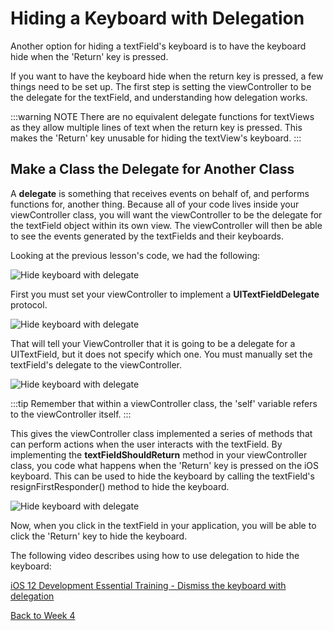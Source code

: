 # Hiding a Keyboard with Delegation

Another option for hiding a textField's keyboard is to have the keyboard hide when the 'Return' key is pressed.

If you want to have the keyboard hide when the return key is pressed, a few things need to be set up.  The first step is setting the viewController to be the delegate for the textField, and understanding how delegation works.

:::warning NOTE
There are no equivalent delegate functions for textViews as they allow multiple lines of text when the return key is pressed.  This makes the 'Return' key unusable for hiding the textView's keyboard.
:::

## Make a Class the Delegate for Another Class

A **delegate** is something that receives events on behalf of, and performs functions for, another thing.  Because all of your code lives inside your viewController class, you will want the viewController to be the delegate for the textField object within its own view.  The viewController will then be able to see the events generated by the textFields and their keyboards.

Looking at the previous lesson's code, we had the following:

![Hide keyboard with delegate](/F2020/assets/img/KeyDelegate_1.png)

First you must set your viewController to implement a **UITextFieldDelegate** protocol.

![Hide keyboard with delegate](/F2020/assets/img/KeyDelegate_2.png)

That will tell your ViewController that it is going to be a delegate for a UITextField, but it does not specify which one.  You must manually set the textField's delegate to the viewController.

![Hide keyboard with delegate](/F2020/assets/img/KeyDelegate_3.png)

:::tip
Remember that within a viewController class, the 'self' variable refers to the viewController itself.
:::

This gives the viewController class implemented a series of methods that can perform actions when the user interacts with the textField.  By implementing the **textFieldShouldReturn** method in your viewController class, you code what happens when the 'Return' key is pressed on the iOS keyboard.  This can be used to hide the keyboard by calling the textField's resignFirstResponder() method to hide the keyboard.

![Hide keyboard with delegate](/F2020/assets/img/KeyDelegate_4.png)

Now, when you click in the textField in your application, you will be able to click the 'Return' key to hide the keyboard.

The following video describes using how to use delegation to hide the keyboard:

[iOS 12 Development Essential Training - Dismiss the keyboard with delegation <Badge text="LinkedIn Learning"/>](https://www.linkedin.com/learning/ios-12-development-essential-training-1-fundamentals-ui-and-architecture/dismiss-the-keyboard-with-delegation?u=2199673)

[Back to Week 4](./index.md#during-class)
